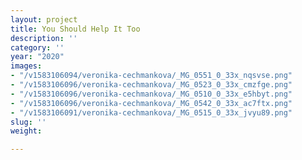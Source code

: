```yaml
---
layout: project
title: You Should Help It Too
description: ''
category: ''
year: "2020"
images:
- "/v1583106094/veronika-cechmankova/_MG_0551_0_33x_nqsvse.png"
- "/v1583106096/veronika-cechmankova/_MG_0523_0_33x_cmzfge.png"
- "/v1583106096/veronika-cechmankova/_MG_0510_0_33x_e5hbyt.png"
- "/v1583106096/veronika-cechmankova/_MG_0542_0_33x_ac7ftx.png"
- "/v1583106091/veronika-cechmankova/_MG_0515_0_33x_jvyu89.png"
slug: ''
weight: 

---
```

